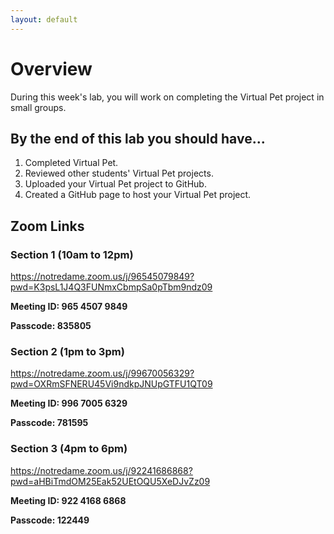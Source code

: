```yaml
---
layout: default
---
```


# Overview
During this week's lab, you will work on completing the Virtual Pet project in small groups. 

## By the end of this lab you should have...
1. Completed Virtual Pet. 
2. Reviewed other students' Virtual Pet projects.
3. Uploaded your Virtual Pet project to GitHub.
4. Created a GitHub page to host your Virtual Pet project. 

## Zoom Links

### Section 1 (10am to 12pm)
<https://notredame.zoom.us/j/96545079849?pwd=K3psL1J4Q3FUNmxCbmpSa0pTbm9ndz09>

**Meeting ID: 965 4507 9849**

**Passcode: 835805**


### Section 2 (1pm to 3pm) 
<https://notredame.zoom.us/j/99670056329?pwd=OXRmSFNERU45Vi9ndkpJNUpGTFU1QT09>

**Meeting ID: 996 7005 6329**

**Passcode: 781595**

### Section 3 (4pm to 6pm) 
<https://notredame.zoom.us/j/92241686868?pwd=aHBiTmdOM25Eak52UEtOQU5XeDJvZz09>

**Meeting ID: 922 4168 6868**

**Passcode: 122449**

<!-- 

- Explain How Lab will go

Encouragement 
- This is hard stuff. You're doing great!

- Set expectations for time in breakout rooms.
  - you will share screens and code and talk about where you're at and what you're struggling with. 
  - ex: my virtual pet is the lochness monster and here are my images here is what doesn't work. Here is what I'm struggling with. 
  - if they don't have anything to share they should work independently and work together to solve problems. Don't leave if you aren't sure what to do.
  - if you are done, let me know and so we can review your code
  - if someone is done, go ahead and let them know they should stay on and help

Virtual Pet
- The solution is on the course site.
- https://south-bend-code-school.github.io/intro-to-web-dev/lessons/module1/project-part2.html

- Explain setInterval

- Leave feedback: https://south-bend-code-school.github.io/intro-to-web-dev/lessons/module1/feedback.html

- 20 minutes at the end we are coming together and no matter where your code is at, we are going to push it to GH.

 -->


